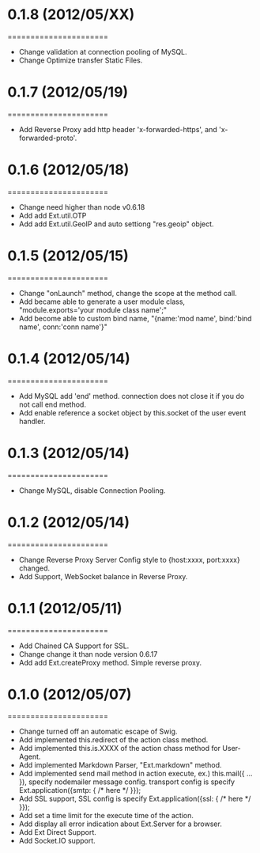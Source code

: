 # 0.1.8 (2012/05/XX)
======================
  * Change  validation at connection pooling of MySQL.
  * Change  Optimize transfer Static Files.


# 0.1.7 (2012/05/19)
======================
  * Add     Reverse Proxy add http header 'x-forwarded-https', and 'x-forwarded-proto'.


# 0.1.6 (2012/05/18)
======================
  * Change  need higher than node v0.6.18
  * Add     add Ext.util.OTP
  * Add     add Ext.util.GeoIP and auto settiong "res.geoip" object.


# 0.1.5 (2012/05/15)
======================
  * Change  "onLaunch" method, change the scope at the method call.
  * Add     became able to generate a user module class, "module.exports='your module class name';"
  * Add     become able to custom bind name, "{name:'mod name', bind:'bind name', conn:'conn name'}"


# 0.1.4 (2012/05/14)
======================
  * Add     MySQL add 'end' method. connection does not close it if you do not call end method.
  * Add     enable reference a socket object by this.socket of the user event handler.


# 0.1.3 (2012/05/14)
======================
  * Change  MySQL, disable Connection Pooling.


# 0.1.2 (2012/05/14)
======================
  * Change  Reverse Proxy Server Config style to {host:xxxx, port:xxxx} changed.
  * Add     Support, WebSocket balance in Reverse Proxy.


# 0.1.1 (2012/05/11)
======================
  * Add     Chained CA Support for SSL.
  * Change  change it than node version 0.6.17
  * Add     add Ext.createProxy method. Simple reverse proxy.


# 0.1.0 (2012/05/07)
======================
  * Change  turned off an automatic escape of Swig.
  * Add     implemented this.redirect of the action class method.
  * Add     implemented this.is.XXXX of the action chass method for User-Agent.
  * Add     implemented Markdown Parser, "Ext.markdown" method.
  * Add     implemented send mail method in action execute,
            ex.) this.mail({ ... }), specify nodemailer message config.
            transport config is specify Ext.application({smtp: { /* here */ }});
  * Add     SSL support, SSL config is specify Ext.application({ssl: { /* here */ }});
  * Add     set a time limit for the execute time of the action.
  * Add     display all error indication about Ext.Server for a browser.
  * Add     Ext Direct Support.
  * Add     Socket.IO support.

